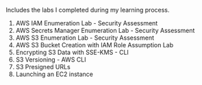 Includes the labs I completed during my learning process.

1. AWS IAM Enumeration Lab - Security Assessment
2. AWS Secrets Manager Enumeration Lab - Security Assessment
3. AWS S3 Enumeration Lab - Security Assessment
4. AWS S3 Bucket Creation with IAM Role Assumption Lab
5. Encrypting S3 Data with SSE-KMS - CLI
6. S3 Versioning - AWS CLI
7. S3 Presigned URLs
8. Launching an EC2 instance
